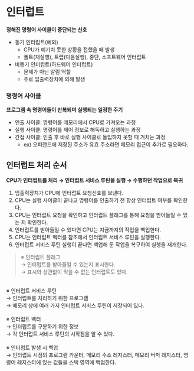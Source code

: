 # 인터럽트

**정해진 명령어 사이클이 중단되는 신호**

* 동기 인터럽트(예외)
  * CPU가 예기치 못한 상황을 접했을 때 발생
  * 폴트(재실행), 트랩(다음실행), 중단, 소프트웨어 인터럽트
* 비동기 인터럽트(하드웨어 인터럽트)
  * 문제가 아닌 알림 역할
  * 주로 입출력장치에 의해 발생

### 명령어 사이클

**프로그램 속 명령어들이 반복되며 실행되는 일정한 주기**

* 인출 사이클: 명령어를 메모리에서 CPU로 가져오는 과정
* 실행 사이클: 명령어를 제어 정보로 해독하고 실행하는 과정
* 간접 사이클: 인출 후 바로 실행 사이클로 돌입하지 못할 때 거치는 과정
  * ex) 오퍼랜드에 저장된 주소가 유효 주소라면 메모리 접근이 추가로 필요하다. 

## 인터럽트 처리 순서

**CPU가 인터럽트를 처리 → 인터럽트 서비스 루틴을 실행 → 수행하던 작업으로 복귀**

1. 입출력장치가 CPU에 인터럽트 요청신호를 보낸다.
2. CPU는 실행 사이클이 끝나고 명령어를 인출하기 전 항상 인터럽트 여부를 확인한다.
3. CPU는 인터럽트 요청을 확인하고 인터럽트 플래그를 통해 요청을 받아들일 수 있는 지 확인한다.
4. 인터럽트를 받아들일 수 있다면 CPU는 지금까지의 작업을 백업한다.
5. CPU는 인터럽트 벡터를 참조해서 인터럽트 서비스 루틴을 실행한다.
6. 인터럽트 서비스 루틴 실행이 끝나면 백업해 둔 작업을 복구하여 실행을 재개한다.

> ※ 인터럽트 플래그<br>
→ 인터럽트를 받아들일 수 있는지 표시한다.<br>
→ 표시와 상관없이 막을 수 없는 인터럽트도 있다.<br>
<br>
※ 인터럽트 서비스 루틴<br>
→ 인터럽트를 처리하기 위한 프로그램<br>
→ 메모리 상에 여러 가지 인터럽트 서비스 루틴이 저장되어 있다.<br>
<br>
※ 인터럽트 벡터<br>
→ 인터럽트를 구분하기 위한 정보<br>
→ 각 인터럽트 서비스 루틴의 시작점을 알 수 있다.<br>
<br>
※ 인터럽트 발생 시 백업<br>
→ 인터럽트 시점의 프로그램 카운터, 메모리 주소 레지스터, 메모리 버퍼 레지스터, 명령어 레지스터에 있는 값들을 스택 영역에 백업한다.